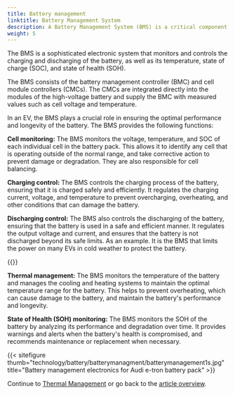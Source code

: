```yaml
---
title: Battery management
linktitle: Battery Management System
description: A Battery Management System (BMS) is a critical component in an Electric Vehicle (EV) that is responsible for managing the performance, health, and safety of the battery.
weight: 5
---
```

<!-- markdownlint-disable MD033 -->
The BMS is a sophisticated electronic system that monitors and controls the charging and discharging of the battery, as well as its temperature, state of charge (SOC), and state of health (SOH).

The BMS consists of the battery management controller (BMC) and cell module controllers (CMCs).
The CMCs are integrated directly into the modules of the high-voltage battery and supply the BMC with measured values such as cell voltage and temperature.

In an EV, the BMS plays a crucial role in ensuring the optimal performance and longevity of the battery. The BMS provides the following functions:

**Cell monitoring:** The BMS monitors the voltage, temperature, and SOC of each individual cell in the battery pack. This allows it to identify any cell that is operating outside of the normal range, and take corrective action to prevent damage or degradation. They are also responsible for cell balancing.

**Charging control:** The BMS controls the charging process of the battery, ensuring that it is charged safely and efficiently. It regulates the charging current, voltage, and temperature to prevent overcharging, overheating, and other conditions that can damage the battery.

**Discharging control:** The BMS also controls the discharging of the battery, ensuring that the battery is used in a safe and efficient manner. It regulates the output voltage and current, and ensures that the battery is not discharged beyond its safe limits. As an example. It is the BMS that limits the power on many EVs in cold weather to protect the battery.

{{<evkxdisplayaddarticle />}}

**Thermal management:** The BMS monitors the temperature of the battery and manages the cooling and heating systems to maintain the optimal temperature range for the battery. This helps to prevent overheating, which can cause damage to the battery, and maintain the battery's performance and longevity.

**State of Health (SOH) monitoring:** The BMS monitors the SOH of the battery by analyzing its performance and degradation over time. It provides warnings and alerts when the battery's health is compromised, and recommends maintenance or replacement when necessary.

{{< sitefigure thumb="technology/battery/batterymanagment/batterymanagement1s.jpg" title="Battery management electronics for Audi e-tron battery pack" >}}

Continue to [Thermal Management](../thermalmanagement/) or go back to the [article overview](../).